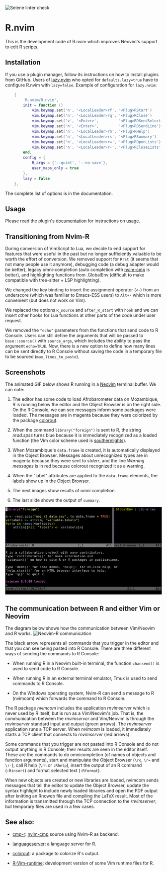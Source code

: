 ![Selene linter check](https://github.com/jalvesaq/tmp-R-Nvim/actions/workflows/selene.yml/badge.svg)

# R.nvim

This is the development code of R.nvim which improves Neovim's support to edit
R scripts.

## Installation

If you use a plugin manager, follow its instructions on how to install plugins
from GitHub. Users of [lazy.nvim](https://github.com/folke/lazy.nvim) who
opted for `defaults.lazy=true` have to configure R.nvim with `lazy=false`.
Example of configuration for `lazy.nvim`:

```lua
    {
        'R.nvim/R.nvim',
        init = function ()
            vim.keymap.set('n', '<LocalLeader>rf', '<Plug>RStart')
            vim.keymap.set('n', '<LocalLeader>rq', '<Plug>RClose')
            vim.keymap.set('v', '<Enter>',         '<Plug>RDSendSelection')
            vim.keymap.set('n', '<Enter>',         '<Plug>RDSendLine')
            vim.keymap.set('n', '<LocalLeader>rh', '<Plug>RHelp')
            vim.keymap.set('n', '<LocalLeader>rs', '<Plug>RSummary')
            vim.keymap.set('n', '<LocalLeader>r=', '<Plug>ROpenLists')
            vim.keymap.set('n', '<LocalLeader>r-', '<Plug>RCloseLists')
        end,
        config = {
            R_args = {'--quiet', '--no-save'},
            user_maps_only = true
        },
        lazy = false
    },

```

The complete list of options is in the documentation.

## Usage

Please read the plugin's
[documentation](https://github.com/jamespeapen/Nvim-R/wiki) for instructions on
[usage](https://github.com/jamespeapen/Nvim-R/wiki/Use).

## Transitioning from Nvim-R


During conversion of VimScript to Lua, we decide to end support for features
that were useful in the past but no longer sufficiently valuable to be worth
the effort of conversion. We removed support for `Rrst` (it seems that not
many people use it anymore), debugging code (a debug adapter would be better),
legacy omni-completion (auto completion with
[nvim-cmp](https://github.com/hrsh7th/nvim-cmp) is better), and highlighting
functions from .GlobalEnv (difficult to make compatible with tree-sitter + LSP
highlighting).

We changed the key binding to insert the assignment operator (` <- `) from an
underscore (which was familiar to Emacs-ESS users) to `Alt+-` which is more
convenient (but does not work on Vim).

We replaced the options `R_source` and `after_R_start` with `hook` and we can
insert other hooks for Lua functions at other parts of the code under user
request.

We removed the `"echo"` parameters from the functions that send code to R
Console. Users can still define the arguments that will be passed to
`base::source()` with `source_args`, which includes the ability to pass the
argument `echo=TRUE`. Now, there is a new option to define how many lines can
be sent directly to R Console without saving the code in a temporary file to
be sourced (`max_lines_to_paste`).



## Screenshots

The animated GIF below shows R running in a [Neovim] terminal buffer. We can
note:

1.  The editor has some code to load Afrobarometer data on Mozambique, R is
    running below the editor and the Object Browser is on the right side. On
    the R Console, we can see messages inform some packages were loaded. The
    messages are in magenta because they were colorized by the package
    [colorout].

2.  When the command `library("foreign")` is sent to R, the string _read.spss_
    turns blue because it is immediately recognized as a loaded function
    (the Vim color scheme used is [southernlights]).

3.  When Mozambique's `data.frame` is created, it is automatically displayed
    in the Object Browser. Messages about unrecognized types are in magenta
    because they were sent to _stderr_, and the line _Warning messages_ is in
    red because colorout recognized it as a warning.

4.  When the "label" attributes are applied to the `data.frame` elements, the
    labels show up in the Object Browser.

5.  The next images show results of omni completion.

6.  The last slide shows the output of `summary`.

![Nvim-R screenshots](https://raw.githubusercontent.com/jalvesaq/Nvim-R/master/Nvim-R.gif "Nvim-R screenshots")

## The communication between R and either Vim or Neovim

The diagram below shows how the communication between Vim/Neovim and R works.
![Neovim-R communication](https://raw.githubusercontent.com/jalvesaq/tmp-R-Nvim/master/nvimrcom.svg "Neovim-R communication")

The black arrow represents all commands that you trigger in the editor and
that you can see being pasted into R Console.
There are three different ways of sending the commands to R Console:

- When running R in a Neovim built-in terminal, the function `chansend()`
  is used to send code to R Console.

- When running R in an external terminal emulator, Tmux is used to send
  commands to R Console.

- On the Windows operating system, Nvim-R can send a message to R (nvimcom)
  which forwards the command to R Console.

The R package _nvimcom_ includes the application _rnvimserver_ which is never
used by R itself, but is run as a Vim/Neovim's job. That is, the communication
between the _rnvimserver_ and Vim/Neovim is through the _rnvimserver_ standard
input and output (green arrows). The _rnvimserver_ application runs a TCP
server. When _nvimcom_ is loaded, it immediately starts a TCP client that
connects to _rnvimserver_ (red arrows).

Some commands that you trigger are not pasted into R Console and do not output
anything in R Console; their results are seen in the editor itself. These are
the commands to do omnicompletion (of names of objects and function
arguments), start and manipulate the Object Browser (`\ro`, `\r=` and `\r-`),
call R help (`\rh` or `:Rhelp`), insert the output of an R command
(`:Rinsert`) and format selected text (`:Rformat`).

When new objects are created or new libraries are loaded, nvimcom sends
messages that tell the editor to update the Object Browser, update the syntax
highlight to include newly loaded libraries and open the PDF output after
knitting an Rnoweb file and compiling the LaTeX result. Most of the
information is transmitted through the TCP connection to the _rnvimserver_,
but temporary files are used in a few cases.

## See also:

- [cmp-r](https://github.com/R.nvim/cmp-r): [nvim-cmp](https://github.com/hrsh7th/nvim-cmp) source using Nvim-R as backend.

- [languageserver](https://cran.r-project.org/web/packages/languageserver/index.html): a language server for R.

- [colorout](https://github.com/jalvesaq/colorout): a package to colorize R's output.

- [R-Vim-runtime](https://github.com/jalvesaq/R-Vim-runtime): development version of some Vim runtime files for R.

[Neovim]: https://github.com/neovim/neovim
[southernlights]: https://github.com/jalvesaq/southernlights
[colorout]: https://github.com/jalvesaq/colorout
